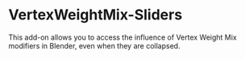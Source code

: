 # VertexWeightMix-Sliders
 This add-on allows you to access the influence of Vertex Weight Mix modifiers in Blender, even when they are collapsed.
